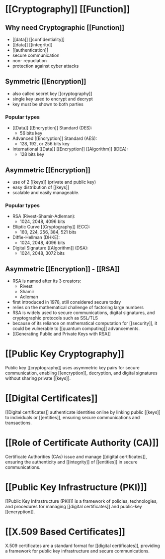 # [[Cryptography]] [[Function]]
## Why need Cryptographic [[Function]]
- [[data]] [[confidentiality]] 
- [[data]] [[integrity]]
- [[authentication]]
- secure communication
- non- repudiation 
- protection against cyber attacks
## Symmetric [[Encryption]]
- also called secret key [[cryptography]]
- single key used to encrypt and decrypt
- key must be shown to both parties
### Popular types
- [[Data]] [[Encryption]] Standard (DES):
	- 56 bits key
- Advanced [[Encryption]] Standard (AES):
	- 128, 192, or 256 bits key
- International [[Data]] [[Encryption]] [[Algorithm]] (IDEA):
	- 128 bits key
## Asymmetric [[Encryption]]
- use of 2 [[keys]] (private and public key)
- easy distribution of [[keys]]
- scalable and easily manageable. 
### Popular types
- RSA (Rivest-Shamir-Adleman):
	- 1024, 2048, 4096 bits
- Elliptic Curve [[Cryptography]] (ECC):
	- 160, 224, 256, 384, 521 bits
- Diffie-Hellman (DHKE):
	- 1024, 2048, 4096 bits
- Digital Signature [[Algorithm]] (DSA):
	- 1024, 2048, 3072 bits
## Asymmetric [[Encryption]] - [[RSA]]
- RSA is named after its 3 creators:
	- Rivest
	- Shamir
	- Adleman
- first introduced in 1978, still considered secure today
- relies on the mathematical challenge of factoring large numbers
- RSA is widely used to secure communications, digital signatures, and cryptographic protocols such as SSL/TLS
- because of its reliance on mathematical computation for [[security]], it could be vulnerable to [[quantum computing]] advancements. 
- [[Generating Public and Private Keys with RSA]]
# [[Public Key Cryptography]]
Public key [[cryptography]] uses asymmetric key pairs for secure communication, enabling [[encryption]], decryption, and digital signatures without sharing private [[keys]].
# [[Digital Certificates]]
[[Digital certificates]] authenticate identities online by linking public [[keys]] to individuals or [[entities]], ensuring secure communications and transactions.
# [[Role of Certificate Authority (CA)]]
Certificate Authorities (CAs) issue and manage [[digital certificates]], ensuring the authenticity and [[integrity]] of [[entities]] in secure communications.
# [[Public Key Infrastructure (PKI)]]
[[Public Key Infrastructure (PKI)]] is a framework of policies, technologies, and procedures for managing [[digital certificates]] and public-key [[encryption]].
# [[X.509 Based Certificates]]
X.509 certificates are a standard format for [[digital certificates]], providing a framework for public key infrastructure and secure communications.